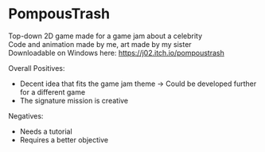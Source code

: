 # PompousTrash
Top-down 2D game made for a game jam about a celebrity  
Code and animation made by me, art made by my sister  
Downloadable on Windows here: https://j02.itch.io/pompoustrash

Overall Positives:
* Decent idea that fits the game jam theme -> Could be developed further for a different game
* The signature mission is creative
  
Negatives:
* Needs a tutorial
* Requires a better objective
